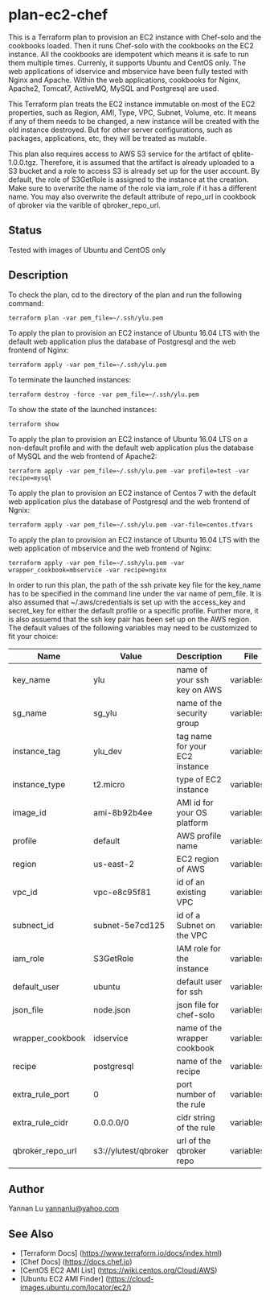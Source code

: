 # plan-ec2-chef

This is a Terraform plan to provision an EC2 instance with Chef-solo and the cookbooks loaded. Then it runs Chef-solo with the cookbooks on the EC2 instance. All the cookbooks are idempotent which means it is safe to run them multiple times. Currenly, it supports Ubuntu and CentOS only. The web applications of idservice and mbservice have been fully tested with Nginx and Apache. Within the web applications, cookbooks for Nginx, Apache2, Tomcat7, ActiveMQ, MySQL and Postgresql are used.

This Terraform plan treats the EC2 instance immutable on most of the EC2 properties, such as Region, AMI, Type, VPC, Subnet, Volume, etc. It means if any of them needs to be changed, a new instance will be created with the old instance destroyed. But for other server configurations, such as packages, applications, etc, they will be treated as mutable.

This plan also requires access to AWS S3 service for the artifact of qblite-1.0.0.tgz. Therefore, it is assumed that the artifact is already uploaded to a S3 bucket and a role to access S3 is already set up for the user account. By default, the role of S3GetRole is assigned to the instance at the creation. Make sure to overwrite the name of the role via iam_role if it has a different name. You may also overwrite the default attribute of repo_url in cookbook of qbroker via the varible of qbroker_repo_url.

## Status

Tested with images of Ubuntu and CentOS only

## Description

To check the plan, cd to the directory of the plan and run the following command:
```
terraform plan -var pem_file=~/.ssh/ylu.pem
```

To apply the plan to provision an EC2 instance of Ubuntu 16.04 LTS with the default web application plus the database of Postgresql and the web frontend of Nginx:
```
terraform apply -var pem_file=~/.ssh/ylu.pem
```

To terminate the launched instances:
```
terraform destroy -force -var pem_file=~/.ssh/ylu.pem
```

To show the state of the launched instances:
```
terraform show
```

To apply the plan to provision an EC2 instance of Ubuntu 16.04 LTS on a non-default profile and with the default web application plus the database of MySQL and the web frontend of Apache2:
```
terraform apply -var pem_file=~/.ssh/ylu.pem -var profile=test -var recipe=mysql
```

To apply the plan to provision an EC2 instance of Centos 7 with the default web application plus the database of Postgresql and the web frontend of Ngnix:
```
terraform apply -var pem_file=~/.ssh/ylu.pem -var-file=centos.tfvars
```

To apply the plan to provision an EC2 instance of Ubuntu 16.04 LTS with the web application of mbservice and the web frontend of Nginx:
```
terraform apply -var pem_file=~/.ssh/ylu.pem -var wrapper_cookbook=mbservice -var recipe=nginx
```

In order to run this plan, the path of the ssh private key file for the key_name has to be specified in the command line under the var name of pem_file. It is also assumed that ~/.aws/credentials is set up with the access_key and secret_key for either the default profile or a specific profile. Further more, it is also assuemd that the ssh key pair has been set up on the AWS region. The default values of the following variables may need to be customized to fit your choice:

| Name                         | Value                | Description                    | File                  |
| ---                          | ---                  | ---                            | ---                   |
| key_name                     | ylu                  | name of your ssh key on AWS    | variables.tf          |
| sg_name                      | sg_ylu               | name of the security group     | variables.tf          |
| instance_tag                 | ylu_dev              | tag name for your EC2 instance | variables.tf          |
| instance_type                | t2.micro             | type of EC2 instance           | variables.tf          |
| image_id                     | ami-8b92b4ee         | AMI id for your OS platform    | variables.tf          |
| profile                      | default              | AWS profile name               | variables.tf          |
| region                       | us-east-2            | EC2 region of AWS              | variables.tf          |
| vpc_id                       | vpc-e8c95f81         | id of an existing VPC          | variables.tf          |
| subnect_id                   | subnet-5e7cd125      | id of a Subnet on the VPC      | variables.tf          |
| iam_role                     | S3GetRole            | IAM role for the instance      | variables.tf          |
| default_user                 | ubuntu               | default user for ssh           | variables.tf          |
| json_file                    | node.json            | json file for chef-solo        | variables.tf          |
| wrapper_cookbook             | idservice            | name of the wrapper cookbook   | variables.tf          |
| recipe                       | postgresql           | name of the recipe             | variables.tf          |
| extra_rule_port              | 0                    | port number of the rule        | variables.tf          |
| extra_rule_cidr              | 0.0.0.0/0            | cidr string of the rule        | variables.tf          |
| qbroker_repo_url             | s3://ylutest/qbroker | url of the qbroker repo        | variables.tf          |

## Author
Yannan Lu <yannanlu@yahoo.com>

## See Also
* [Terraform Docs] (https://www.terraform.io/docs/index.html)
* [Chef Docs] (https://docs.chef.io)
* [CentOS EC2 AMI List] (https://wiki.centos.org/Cloud/AWS)
* [Ubuntu EC2 AMI Finder] (https://cloud-images.ubuntu.com/locator/ec2/)
